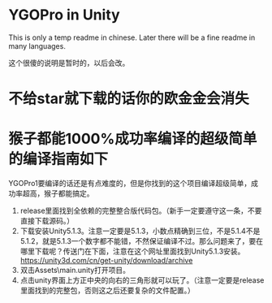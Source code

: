 # YGOPro in Unity

This is only a temp readme in chinese. Later there will be a fine readme in many languages.

这个很傻的说明是暂时的，以后会改。

# 不给star就下载的话你的欧金金会消失

# 猴子都能1000%成功率编译的超级简单的编译指南如下
YGOPro1要编译的话还是有点难度的，但是你找到的这个项目编译超级简单，成功率超高，猴子都能搞定。
1. release里面找到全依赖的完整整合版代码包。（新手一定要遵守这一条，不要直接下载源码。）
2. 下载安装Unity5.1.3。注意一定要是5.1.3，小数点精确到三位，不是5.1.4不是5.1.2，就是5.1.3一个数字都不能错，不然保证编译不过。那么问题来了，要在哪里下载呢？传送门在下面，注意在这个网址里面找到Unity5.1.3安装。
https://unity3d.com/cn/get-unity/download/archive
3. 双击Assets\main.unity打开项目。
4. 点击unity界面上方正中央的向右的三角形就可以玩了。（注意一定要是release里面找到的完整包，否则这之后还要复杂的文件配置。）

